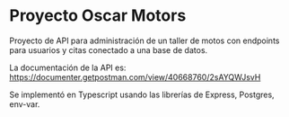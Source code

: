 # Proyecto Oscar Motors

Proyecto de API para administración de un taller de motos con endpoints para usuarios y citas conectado a una base de datos.

La documentación de la API es: https://documenter.getpostman.com/view/40668760/2sAYQWJsvH

Se implementó en Typescript usando las librerías de Express, Postgres, env-var.
